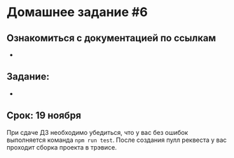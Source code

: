 # Домашнее задание #6

## Ознакомиться с документацией по ссылкам

-

## Задание:

*

## Срок: 19 ноября

При сдаче ДЗ необходимо убедиться, что у вас без ошибок выполняется команда `npm run test`.
После создания пулл реквеста у вас проходит сборка проекта в трэвисе.
